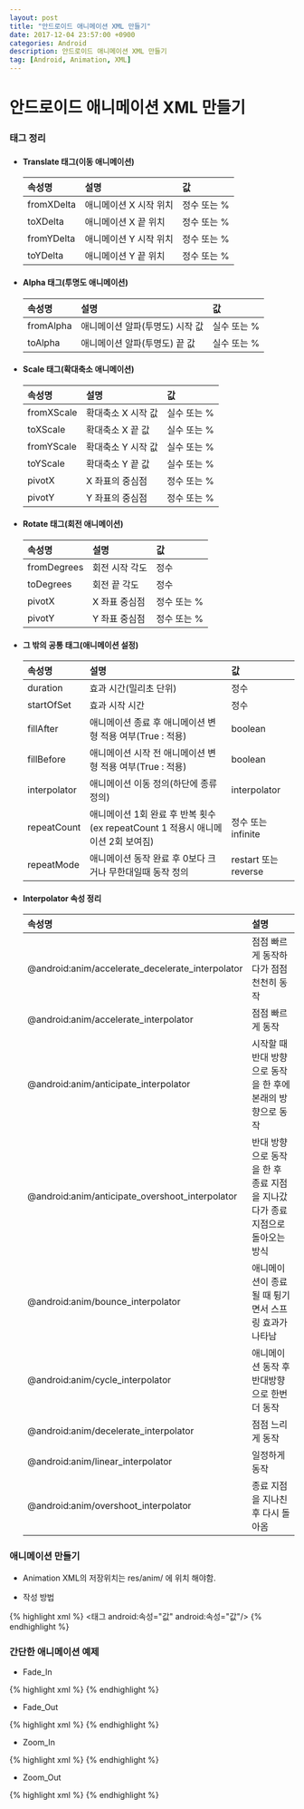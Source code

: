 ```yaml
---
layout: post
title: "안드로이드 애니메이션 XML 만들기"
date: 2017-12-04 23:57:00 +0900
categories: Android
description: 안드로이드 애니메이션 XML 만들기
tag: [Android, Animation, XML]
---
```

# 안드로이드 애니메이션 XML 만들기

### 태그 정리

- #### Translate 태그(이동 애니메이션)

    |속성명|설명|값|
    |:--|:--|:--|
    |fromXDelta|애니메이션 X 시작 위치|정수 또는 %|
    |toXDelta|애니메이션 X 끝 위치|정수 또는 %|
    |fromYDelta|애니메이션 Y 시작 위치|정수 또는 %|
    |toYDelta|애니메이션 Y 끝 위치|정수 또는 %|

- #### Alpha 태그(투명도 애니메이션)

    |속성명|설명|값|
    |:--|:--|:--|
    |fromAlpha|애니메이션 알파(투명도) 시작 값|실수 또는 %|
    |toAlpha|애니메이션 알파(투명도) 끝 값|실수 또는 %|

- #### Scale 태그(확대축소 애니메이션)

    |속성명|설명|값|
    |:--|:--|:--|
    |fromXScale|확대축소 X 시작 값|실수 또는 %|
    |toXScale|확대축소 X 끝 값|실수 또는 %|
    |fromYScale|확대축소 Y 시작 값|실수 또는 %|
    |toYScale|확대축소 Y 끝 값|실수 또는 %|
    |pivotX|X 좌표의 중심점|정수 또는 %|
    |pivotY|Y 좌표의 중심점|정수 또는 %|

- #### Rotate 태그(회전 애니메이션)

    |속성명|설명|값|
    |:--|:--|:--|
    |fromDegrees|회전 시작 각도|정수|
    |toDegrees|회전 끝 각도|정수|
    |pivotX|X 좌표 중심점|정수 또는 %|
    |pivotY|Y 좌표 중심점|정수 또는 %|

- #### 그 밖의 공통 태그(애니메이션 설정)

    |속성명|설명|값|
    |:--|:--|:--|
    |duration|효과 시간(밀리초 단위)|정수|
    |startOfSet|효과 시작 시간|정수|
    |fillAfter|애니메이션 종료 후 애니메이션 변형 적용 여부(True : 적용)|boolean|
    |fillBefore|애니메이션 시작 전 애니메이션 변형 적용 여부(True : 적용)|boolean|
    |interpolator|애니메이션 이동 정의(하단에 종류 정의)|interpolator|
    |repeatCount|애니메이션 1회 완료 후 반복 횟수(ex repeatCount 1 적용시 애니메이션 2회 보여짐)|정수 또는 infinite|
    |repeatMode|애니메이션 동작 완료 후 0보다 크거나 무한대일때 동작 정의|restart 또는 reverse|

- #### Interpolator 속성 정리

    |속성명|설명|
    |:--|:--|
    |@android:anim/accelerate_decelerate_interpolator|점점 빠르게 동작하다가 점점 천천히 동작|
    |@android:anim/accelerate_interpolator|점점 빠르게 동작|
    |@android:anim/anticipate_interpolator|시작할 때 반대 방향으로 동작을 한 후에 본래의 방향으로 동작|
    |@android:anim/anticipate_overshoot_interpolator|반대 방향으로 동작을 한 후 종료 지점을 지나갔다가 종료 지점으로 돌아오는 방식|
    |@android:anim/bounce_interpolator|애니메이션이 종료될 때 튕기면서 스프링 효과가 나타남|
    |@android:anim/cycle_interpolator|애니메이션 동작 후 반대방향으로 한번 더 동작|
    |@android:anim/decelerate_interpolator|점점 느리게 동작|
    |@android:anim/linear_interpolator|일정하게 동작|
    |@android:anim/overshoot_interpolator|종료 지점을 지나친 후 다시 돌아옴|

### 애니메이션 만들기

- Animation XML의 저장위치는 res/anim/ 에 위치 해야함.

- 작성 방법

{% highlight xml %}
<set xmlns:android="http://schemas.android.com/apk/res/android">
    <태그
        android:속성="값"
        android:속성="값"/>
</set>
{% endhighlight %}

### 간단한 애니메이션 예제

- Fade_In

{% highlight xml %}
<set xmlns:android="http://schemas.android.com/apk/res/android">
    <alpha
        android:fromAlpha="0.5"
        android:toAlpha="1.0"/>
</set>
{% endhighlight %}

- Fade_Out

{% highlight xml %}
<set xmlns:android="http://schemas.android.com/apk/res/android">
    <alpha
        android:fromAlpha="1.0"
        android:toAlpha="0.5"/>
</set>
{% endhighlight %}

- Zoom_In

{% highlight xml %}
<set xmlns:android="http://schemas.android.com/apk/res/android">
    <scale
        android:fromXScale="90%"
        android:toXScale="100%"
        android:fromYScale="90%"
        android:toYScale="100%"
        android:pivotX="50%"
        android:pivotY="50%"/>
</set>
{% endhighlight %}

- Zoom_Out

{% highlight xml %}
<set xmlns:android="http://schemas.android.com/apk/res/android" android:duration="250">
    <scale
        android:fromXScale="100%"
        android:toXScale="90%"
        android:fromYScale="100%"
        android:toYScale="90%"
        android:pivotX="50%"
        android:pivotY="50%"/>
</set>
{% endhighlight %}